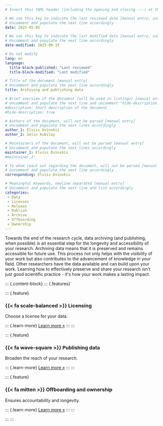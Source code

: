 ```yaml
---
# Insert this YAML header (including the opening and closing ---) at the beginning of the document and fill it out accordingly

# We use this key to indicate the last reviewed date [manual entry, use YYYY-MM-DD]
# Uncomment and populate the next line accordingly
date: 2025-05-05

# We use this key to indicate the last modified date [manual entry, use YYYY-MM-DD]
# Uncomment and populate the next line accordingly
date-modified: 2025-09-19

# Do not modify
lang: en
language: 
  title-block-published: "Last reviewed"
  title-block-modified: "Last modified"

# Title of the document [manual entry]
# Uncomment and populate the next line accordingly
title: Archiving and publishing data

# Brief overview of the document (will be used in listings) [manual entry]
# Uncomment and populate the next line and uncomment "hide-description: true".
#description: Short description of the document
#hide-description: true

# Authors of the document, will not be parsed [manual entry]
# Uncomment and populate the next lines accordingly
author_1: Elviss Dvinskis
author_2: Selin Kubilay

# Maintainers of the document, will not be parsed [manual entry]
# Uncomment and populate the next lines accordingly
maintainer_1: Elviss Dvinskis
#maintainer_2:

# To whom reach out regarding the document, will not be parsed [manual entry]
# Uncomment and populate the next line accordingly
corresponding: Elviss Dvinskis

# Meaningful keywords, newline separated [manual entry]
# Uncomment and populate the next line and list accordingly
categories: 
 - Data
 - Licenses
 - Release
 - Publish
 - Archive
 - Offboarding
 - Ownership
---
```


Towards the end of the research cycle, data archiving (and publishing, when possible) is an essential step for the longevity and accessibility of your research. Archiving data means that it is preserved and remains accessible for future use. This process not only helps with the visibility of your work but also contributes to the advancement of knowledge in your field. Other researchers have the data available and can build upon your work. Learning how to effectively preserve and share your research isn't just good scientific practice - it's how your work makes a lasting impact.


::: {.content-block}
::: {.features}

::: {.feature}
### {{< fa scale-balanced >}} Licensing
Choose a license for your data.

::: {.learn-more}
[Learn more »](./licensing_data.md)
:::
:::

::: {.feature}
### {{< fa wave-square >}} Publishing data
Broaden the reach of your research.

::: {.learn-more}
[Learn more »](./publishing.md)
:::
:::

::: {.feature}
### {{< fa mitten >}} Offboarding and ownership
Ensures accountability and longevity.

::: {.learn-more}
[Learn more »](./offboarding.md)
:::
:::

:::
:::